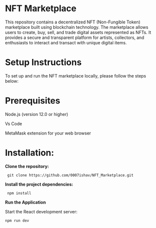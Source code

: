 # NFT Marketplace

This repository contains a decentralized NFT (Non-Fungible Token) marketplace built using blockchain technology. The marketplace allows users to create, buy, sell, and trade digital assets represented as NFTs. It provides a secure and transparent platform for artists, collectors, and enthusiasts to interact and transact with unique digital items.

# Setup Instructions

To set up and run the NFT marketplace locally, please follow the steps below:

# Prerequisites

Node.js (version 12.0 or higher)

Vs Code

MetaMask extension for your web browser

# Installation:

**Clone the repository:**
    
     git clone https://github.com/0007ishav/NFT_Marketplace.git

**Install the project dependencies:**

     npm install

**Run the Application**

Start the React development server:

    npm run dev

